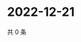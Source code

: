 # 2022-12-21

共 0 条

<!-- BEGIN WEIBO -->
<!-- 最后更新时间 Wed Dec 21 2022 12:16:28 GMT+0800 (China Standard Time) -->

<!-- END WEIBO -->
